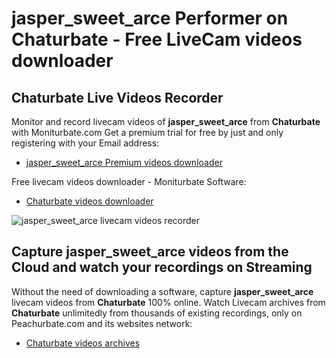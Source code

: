 # jasper_sweet_arce Performer on Chaturbate - Free LiveCam videos downloader

## Chaturbate Live Videos Recorder

Monitor and record livecam videos of **jasper_sweet_arce** from **Chaturbate** with Moniturbate.com
Get a premium trial for free by just and only registering with your Email address:
* [jasper_sweet_arce Premium videos downloader](https://moniturbate.com/request-demo-licence-key.html)

Free livecam videos downloader - Moniturbate Software:
* [Chaturbate videos downloader](https://moniturbate.com/moniturbate-download-software.html)

![jasper_sweet_arce livecam videos recorder](https://peachurnet.com/templates/moniturbate-software.png)


## Capture jasper_sweet_arce videos from the Cloud and watch your recordings on Streaming

Without the need of downloading a software, capture **jasper_sweet_arce** livecam videos from **Chaturbate** 100% online.
Watch Livecam archives from **Chaturbate** unlimitedly from thousands of existing recordings, only on Peachurbate.com and its websites network:
* [Chaturbate videos archives](https://peachurnet.com/)
